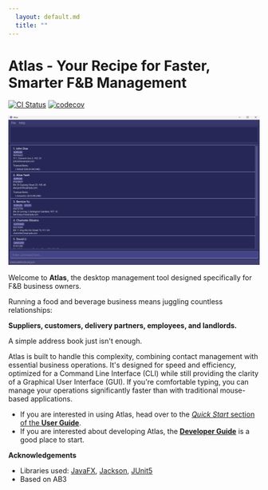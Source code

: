 ```yaml
---
  layout: default.md
  title: ""
---
```


# Atlas - Your Recipe for Faster, Smarter F&B Management

[![CI Status](https://github.com/se-edu/addressbook-level3/workflows/Java%20CI/badge.svg)](https://github.com/se-edu/addressbook-level3/actions)
[![codecov](https://codecov.io/gh/se-edu/addressbook-level3/branch/master/graph/badge.svg)](https://codecov.io/gh/se-edu/addressbook-level3)

![Ui](images/atlasui.png)

Welcome to **Atlas**, the desktop management tool designed specifically for F&B business owners.

Running a food and beverage business means juggling countless relationships: 

**Suppliers, customers, delivery partners, employees, and landlords.**

A simple address book just isn't enough.

Atlas is built to handle this complexity, combining contact management with essential business operations. 
It's designed for speed and efficiency, optimized for a Command Line Interface (CLI) while still providing the clarity of a Graphical User Interface (GUI).
If you're comfortable typing, you can manage your operations significantly faster than with traditional mouse-based applications.

* If you are interested in using Atlas, head over to the [_Quick Start_ section of the **User Guide**](UserGuide.html#quick-start).
* If you are interested about developing Atlas, the [**Developer Guide**](DeveloperGuide.html) is a good place to start.


**Acknowledgements**

* Libraries used: [JavaFX](https://openjfx.io/), [Jackson](https://github.com/FasterXML/jackson), [JUnit5](https://github.com/junit-team/junit5)
* Based on AB3

